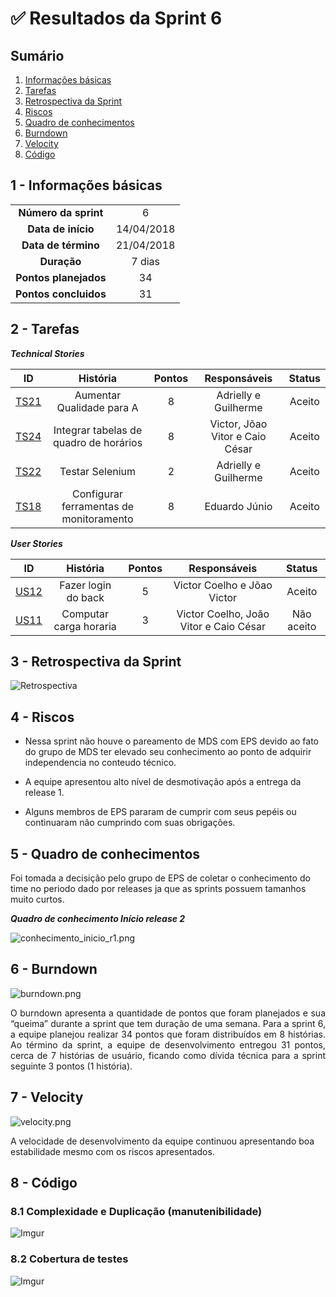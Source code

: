 

# ✅ Resultados da Sprint 6

## Sumário

1. [Informações básicas](#1---informações-básicas)
1. [Tarefas](#2---tarefas)
1. [Retrospectiva da Sprint](#3---retrospectiva-da-sprint)
1. [Riscos](#4---riscos)
1. [Quadro de conhecimentos](#5---quadro-de-conhecimentos)
1. [Burndown](#6---burndown)
1. [Velocity](#7---velocity)
1. [Código](#8---código)

## 1 - Informações básicas

| | |
|:--:|:--:|
|**Número da sprint**|6|
|**Data de início**|14/04/2018|
|**Data de término**|21/04/2018|
|**Duração**|7 dias|
|**Pontos planejados**|34|
|**Pontos concluidos**|31|


## 2 - Tarefas

***Technical Stories***


|ID|História|Pontos|Responsáveis| Status|
|:-:|:-----:|:----:|:----------:|:-------:|
|[TS21](https://github.com/fga-gpp-mds/2018.1_Gerencia_mais/issues/101)|Aumentar Qualidade para A|8|Adrielly e Guilherme|Aceito|
|[TS24](https://github.com/fga-gpp-mds/2018.1_Gerencia_mais/issues/105)|Integrar tabelas de quadro de horários|8|Victor, Jõao Vitor e Caio César|Aceito|
|[TS22](https://github.com/fga-gpp-mds/2018.1_Gerencia_mais/issues/102)|Testar Selenium|2|Adrielly e Guilherme|Aceito|
|[TS18](https://github.com/fga-gpp-mds/2018.1_Gerencia_mais/issues/94)| Configurar ferramentas de monitoramento  |8|Eduardo Júnio|Aceito|


***User Stories***

|ID|História|Pontos|Responsáveis|Status|
|:-:|:-----:|:----:|:----------:|:----------:|
|[US12](https://github.com/fga-gpp-mds/2018.1_Gerencia_mais/issues/104)| Fazer login do back|5|Victor Coelho e Jõao Victor|Aceito|
|[US11](https://github.com/fga-gpp-mds/2018.1_Gerencia_mais/issues/106)| Computar carga horaria|3|Victor Coelho, João Vitor e Caio César|Não aceito|


## 3 - Retrospectiva da Sprint

![Retrospectiva](https://github.com/fga-gpp-mds/2018.1_Gerencia_mais/blob/is144_sprint_6/docs/documentos/imagens/Sprint6/retrospectiva_s6.png)

## 4 - Riscos

- Nessa sprint não houve o pareamento de MDS com EPS devido ao fato do grupo de MDS ter elevado seu conhecimento ao ponto de adquirir independencia no conteudo técnico.

- A equipe apresentou alto nível de desmotivação após a entrega da release 1.

- Alguns membros de EPS pararam de cumprir com seus pepéis ou continuaram não cumprindo com suas obrigações.

## 5 - Quadro de conhecimentos

Foi tomada a decisição pelo grupo de EPS de coletar o conhecimento do time no periodo dado por releases ja que as sprints possuem tamanhos muito curtos.

***Quadro de conhecimento Início release 2***

![conhecimento_inicio_r1.png](https://github.com/fga-gpp-mds/2018.1_Gerencia_mais/blob/is144_sprint_6/docs/documentos/imagens/Sprint6/quadro_conhecimento.png)

## 6 - Burndown

![burndown.png](https://github.com/fga-gpp-mds/2018.1_Gerencia_mais/blob/is144_sprint_6/docs/documentos/imagens/Sprint6/burndown_s6.png)

<p align="justify">O burndown apresenta a quantidade de pontos que foram planejados e sua “queima” durante a sprint que tem duração de uma semana. Para a sprint 6, a equipe planejou realizar 34 pontos que foram distribuídos em 8 histórias.
Ao término da sprint, a equipe de desenvolvimento entregou 31 pontos, cerca de 7 histórias de usuário, ficando como dívida técnica para a sprint seguinte 3 pontos (1 história).</p>


## 7 - Velocity

![velocity.png](https://github.com/fga-gpp-mds/2018.1_Gerencia_mais/blob/is144_sprint_6/docs/documentos/imagens/Sprint6/velocity_s6.png)

A velocidade de desenvolvimento da equipe continuou apresentando boa estabilidade mesmo com os riscos apresentados.

## 8 - Código

### 8.1 Complexidade e Duplicação (manutenibilidade)

![Imgur](https://i.imgur.com/yIWssfX.png)

### 8.2 Cobertura de testes

![Imgur](https://i.imgur.com/85StwXk.png)



